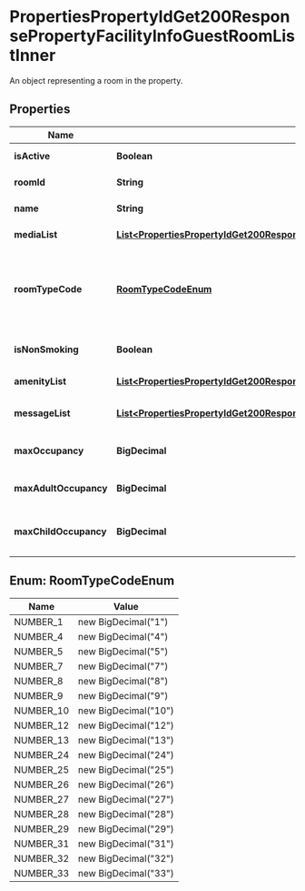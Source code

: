 

# PropertiesPropertyIdGet200ResponsePropertyFacilityInfoGuestRoomListInner

An object representing a room in the property.

## Properties

| Name | Type | Description | Notes |
|------------ | ------------- | ------------- | -------------|
|**isActive** | **Boolean** | Indicates whether the room is active or not. |  |
|**roomId** | **String** | The unique identifier for the room. |  |
|**name** | **String** | The name of the room. |  |
|**mediaList** | [**List&lt;PropertiesPropertyIdGet200ResponsePropertyFacilityInfoGuestRoomListInnerMediaListInner&gt;**](PropertiesPropertyIdGet200ResponsePropertyFacilityInfoGuestRoomListInnerMediaListInner.md) | A list of media objects for the room. |  |
|**roomTypeCode** | [**RoomTypeCodeEnum**](#RoomTypeCodeEnum) | The unit and room type code.&lt;p&gt;See also &lt;a href&#x3D;\&quot;#unitand-room-type-codes\&quot;&gt;in the appendix&lt;/a&gt;.&lt;/p&gt; |  |
|**isNonSmoking** | **Boolean** | Indicates whether the room is designated as non-smoking. |  |
|**amenityList** | [**List&lt;PropertiesPropertyIdGet200ResponsePropertyFacilityInfoGuestRoomListInnerAmenityListInner&gt;**](PropertiesPropertyIdGet200ResponsePropertyFacilityInfoGuestRoomListInnerAmenityListInner.md) | A list of amenities provided in the room. |  |
|**messageList** | [**List&lt;PropertiesPropertyIdGet200ResponsePropertyFacilityInfoGuestRoomListInnerMessageListInner&gt;**](PropertiesPropertyIdGet200ResponsePropertyFacilityInfoGuestRoomListInnerMessageListInner.md) | A list of messages associated with the room. |  |
|**maxOccupancy** | **BigDecimal** | The maximum occupancy of the room. |  |
|**maxAdultOccupancy** | **BigDecimal** | The maximum number of adults that can occupy the room. |  |
|**maxChildOccupancy** | **BigDecimal** | The maximum number of children that can occupy the room. |  |



## Enum: RoomTypeCodeEnum

| Name | Value |
|---- | -----|
| NUMBER_1 | new BigDecimal(&quot;1&quot;) |
| NUMBER_4 | new BigDecimal(&quot;4&quot;) |
| NUMBER_5 | new BigDecimal(&quot;5&quot;) |
| NUMBER_7 | new BigDecimal(&quot;7&quot;) |
| NUMBER_8 | new BigDecimal(&quot;8&quot;) |
| NUMBER_9 | new BigDecimal(&quot;9&quot;) |
| NUMBER_10 | new BigDecimal(&quot;10&quot;) |
| NUMBER_12 | new BigDecimal(&quot;12&quot;) |
| NUMBER_13 | new BigDecimal(&quot;13&quot;) |
| NUMBER_24 | new BigDecimal(&quot;24&quot;) |
| NUMBER_25 | new BigDecimal(&quot;25&quot;) |
| NUMBER_26 | new BigDecimal(&quot;26&quot;) |
| NUMBER_27 | new BigDecimal(&quot;27&quot;) |
| NUMBER_28 | new BigDecimal(&quot;28&quot;) |
| NUMBER_29 | new BigDecimal(&quot;29&quot;) |
| NUMBER_31 | new BigDecimal(&quot;31&quot;) |
| NUMBER_32 | new BigDecimal(&quot;32&quot;) |
| NUMBER_33 | new BigDecimal(&quot;33&quot;) |



